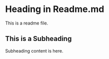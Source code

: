 # Heading in Readme.md
This is a readme file.

## This is a Subheading

Subheading content is here.
